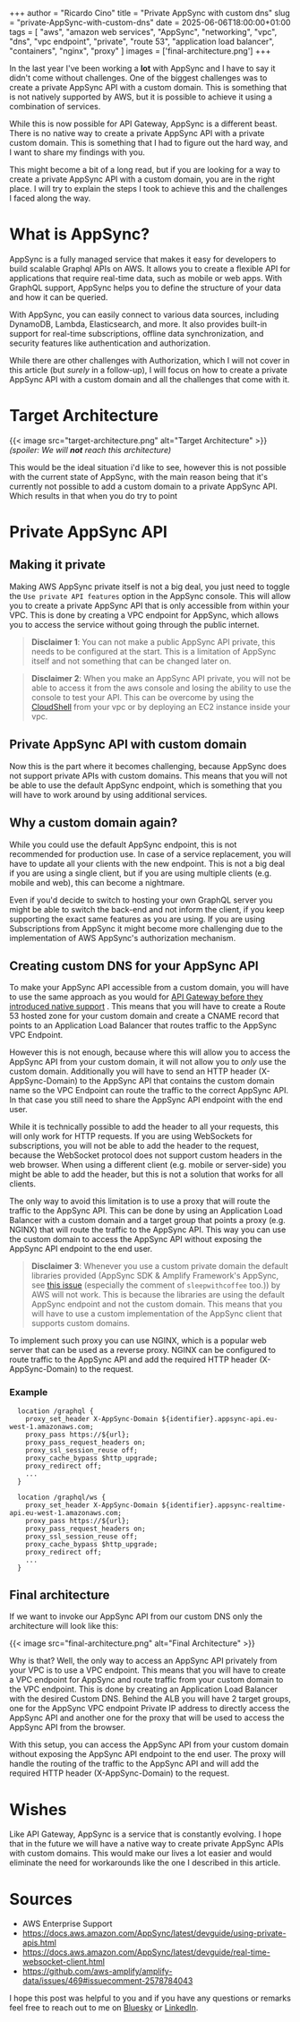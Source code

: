 +++
author = "Ricardo Cino"
title = "Private AppSync with custom dns"
slug = "private-AppSync-with-custom-dns"
date = 2025-06-06T18:00:00+01:00
tags = [
    "aws",
    "amazon web services",
    "AppSync",
    "networking",
    "vpc",
    "dns",
    "vpc endpoint",
    "private",
    "route 53",
    "application load balancer",
    "containers",
    "nginx",
    "proxy"
  ]
images = ['final-architecture.png']
+++

In the last year I've been working a **lot** with AppSync and I have to say it didn't come without challenges. One of the biggest challenges was to create a private AppSync API with a custom domain. This is something that is not natively supported by AWS, but it is possible to achieve it using a combination of services.

While this is now possible for API Gateway, AppSync is a different beast. There is no native way to create a private AppSync API with a private custom domain. This is something that I had to figure out the hard way, and I want to share my findings with you.

This might become a bit of a long read, but if you are looking for a way to create a private AppSync API with a custom domain, you are in the right place. I will try to explain the steps I took to achieve this and the challenges I faced along the way.

<!--more-->

# What is AppSync?

AppSync is a fully managed service that makes it easy for developers to build scalable Graphql APIs on AWS. It allows you to create a flexible API for applications that require real-time data, such as mobile or web apps. With GraphQL support, AppSync helps you to define the structure of your data and how it can be queried.

With AppSync, you can easily connect to various data sources, including DynamoDB, Lambda, Elasticsearch, and more. It also provides built-in support for real-time subscriptions, offline data synchronization, and security features like authentication and authorization.

While there are other challenges with Authorization, which I will not cover in this article (but _surely_ in a follow-up), I will focus on how to create a private AppSync API with a custom domain and all the challenges that come with it.

# Target Architecture

{{< image src="target-architecture.png" alt="Target Architecture" >}}
_(spoiler: We will **not** reach this architecture)_

This would be the ideal situation i'd like to see, however this is not possible with the current state of AppSync, with the main reason being that it's currently not possible to add a custom domain to a private AppSync API. Which results in that when you do try to point

# Private AppSync API

## Making it private

Making AWS AppSync private itself is not a big deal, you just need to toggle the `Use private API features` option in the AppSync console. This will allow you to create a private AppSync API that is only accessible from within your VPC. This is done by creating a VPC endpoint for AppSync, which allows you to access the service without going through the public internet.

> **Disclaimer 1**: You can not make a public AppSync API private, this needs to be configured at the start. This is a limitation of AppSync itself and not something that can be changed later on.

> **Disclaimer 2**: When you make an AppSync API private, you will not be able to access it from the aws console and losing the ability to use the console to test your API. This can be overcome by using the <a href="/2024/aws-cloudshell-in-your-own-vpc/" target="_blank" alt="AWS CloudShell in your own vpc">CloudShell</a> from your vpc or by deploying an EC2 instance inside your vpc.

## Private AppSync API with custom domain

Now this is the part where it becomes challenging, because AppSync does not support private APIs with custom domains. This means that you will not be able to use the default AppSync endpoint, which is something that you will have to work around by using additional services.

## Why a custom domain again?

While you could use the default AppSync endpoint, this is not recommended for production use. In case of a service replacement, you will have to update all your clients with the new endpoint. This is not a big deal if you are using a single client, but if you are using multiple clients (e.g. mobile and web), this can become a nightmare.

Even if you'd decide to switch to hosting your own GraphQL server you might be able to switch the back-end and not inform the client, if you keep supporting the exact same features as you are using. If you are using Subscriptions from AppSync it might become more challenging due to the implementation of AWS AppSync's authorization mechanism.

## Creating custom DNS for your AppSync API

To make your AppSync API accessible from a custom domain, you will have to use the same approach as you would for <a href="/2024/private-api-gateway-with-dns/" target="_blank">API Gateway before they introduced native support</a> . This means that you will have to create a Route 53 hosted zone for your custom domain and create a CNAME record that points to an Application Load Balancer that routes traffic to the AppSync VPC Endpoint.

However this is not enough, because where this will allow you to access the AppSync API from your custom domain, it will not allow you to *only* use the custom domain. Additionally you will have to send an HTTP header (X-AppSync-Domain) to the AppSync API that contains the custom domain name so the VPC Endpoint can route the traffic to the correct AppSync API. In that case you still need to share the AppSync API endpoint with the end user.

While it is technically possible to add the header to all your requests, this will only work for HTTP requests. If you are using WebSockets for subscriptions, you will not be able to add the header to the request, because the WebSocket protocol does not support custom headers in the web browser. When using a different client (e.g. mobile or server-side) you might be able to add the header, but this is not a solution that works for all clients.

The only way to avoid this limitation is to use a proxy that will route the traffic to the AppSync API. This can be done by using an Application Load Balancer with a custom domain and a target group that points a proxy (e.g. NGINX) that will route the traffic to the AppSync API. This way you can use the custom domain to access the AppSync API without exposing the AppSync API endpoint to the end user.

> **Disclaimer 3**: Whenever you use a custom private domain the default libraries provided (AppSync SDK & Amplify Framework's AppSync, see <a href="https://github.com/aws-amplify/amplify-data/issues/469" target="_blank">this issue</a> (especially the comment of `sleepwithcoffee` too.)) by AWS will not work. This is because the libraries are using the default AppSync endpoint and not the custom domain. This means that you will have to use a custom implementation of the AppSync client that supports custom domains.

To implement such proxy you can use NGINX, which is a popular web server that can be used as a reverse proxy. NGINX can be configured to route traffic to the AppSync API and add the required HTTP header (X-AppSync-Domain) to the request.

### Example

```
  location /graphql {
    proxy_set_header X-AppSync-Domain ${identifier}.appsync-api.eu-west-1.amazonaws.com;
    proxy_pass https://${url};
    proxy_pass_request_headers on;
    proxy_ssl_session_reuse off;
    proxy_cache_bypass $http_upgrade;
    proxy_redirect off;
    ...
  }

  location /graphql/ws {
    proxy_set_header X-AppSync-Domain ${identifier}.appsync-realtime-api.eu-west-1.amazonaws.com;
    proxy_pass https://${url};
    proxy_pass_request_headers on;
    proxy_ssl_session_reuse off;
    proxy_cache_bypass $http_upgrade;
    proxy_redirect off;
    ...
  }
```

## Final architecture

If we want to invoke our AppSync API from our custom DNS only the architecture will look like this:

{{< image src="final-architecture.png" alt="Final Architecture" >}}

Why is that? Well, the only way to access an AppSync API privately from your VPC is to use a VPC endpoint. This means that you will have to create a VPC endpoint for AppSync and route traffic from your custom domain to the VPC endpoint. This is done by creating an Application Load Balancer with the desired Custom DNS. Behind the ALB you will have 2 target groups, one for the AppSync VPC endpoint Private IP address to directly access the AppSync API and another one for the proxy that will be used to access the AppSync API from the browser.

With this setup, you can access the AppSync API from your custom domain without exposing the AppSync API endpoint to the end user. The proxy will handle the routing of the traffic to the AppSync API and will add the required HTTP header (X-AppSync-Domain) to the request.

# Wishes

Like API Gateway, AppSync is a service that is constantly evolving. I hope that in the future we will have a native way to create private AppSync APIs with custom domains. This would make our lives a lot easier and would eliminate the need for workarounds like the one I described in this article.

# Sources

- AWS Enterprise Support
- <a href="https://docs.aws.amazon.com/AppSync/latest/devguide/using-private-apis.html" target="_blank">https://docs.aws.amazon.com/AppSync/latest/devguide/using-private-apis.html</a>
- <a href="https://docs.aws.amazon.com/AppSync/latest/devguide/real-time-websocket-client.html" target="_blank">https://docs.aws.amazon.com/AppSync/latest/devguide/real-time-websocket-client.html</a>
- <a href="https://github.com/aws-amplify/amplify-data/issues/469#issuecomment-2578784043" target="_blank">https://github.com/aws-amplify/amplify-data/issues/469#issuecomment-2578784043</a>

I hope this post was helpful to you and if you have any questions or remarks feel free to reach out to me on <a href="https://bsky.app/profile/cino.io" target="_blank">Bluesky</a> or <a href="https://www.linkedin.com/in/cinoricardo/" target="_blank">LinkedIn</a>.
